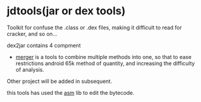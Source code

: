 jdtools(jar or dex tools)
=======

Toolkit for confuse the .class or .dex files, making it difficult to read for cracker, and so on...

dex2jar contains 4 compment

- [merger](https://github.com/noverguo/jdtools/tree/master/merger) is a tools to combine multiple methods into one, so that to ease restrictions android 65k method of quantity, and increasing the difficulty of analysis.    

Other project will be added in subsequent.


this tools has used the [asm](http://asm.ow2.org/) lib to edit the bytecode.
